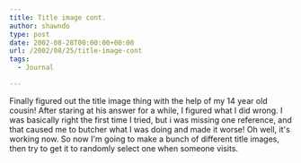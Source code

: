 ```yaml
---
title: Title image cont.
author: shawndo
type: post
date: 2002-08-28T00:00:00+00:00
url: /2002/08/25/title-image-cont
tags:
  - Journal

---
```

Finally figured out the title image thing with the help of my 14 year old cousin! After staring at his answer for a while, I figured what I did wrong. I was basically right the first time I tried, but i was missing one reference, and that caused me to butcher what I was doing and made it worse! Oh well, it's working now. So now I'm going to make a bunch of different title images, then try to get it to randomly select one when someone visits.